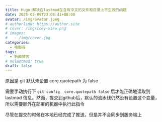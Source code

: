 ```yaml
---
title: Hugo:解决在lastmod在含有中文的文件和目录上不生效的问题
date: 2025-02-09T23:08:41+08:00
avatar: /img/avatar.jpeg
# authorlink: https://author.site
# cover: /img/Icey-view.png
# images:
#   - /img/cover.jpg
categories:
  - 啥都有
tags:
  - 折腾博客
# nolastmod: true
draft: false
---
```


原因是 git 默认未设置 core.quotepath 为 false

<!--more-->


需要手动执行下 `git config  core.quotepath false` 后才能正确地读取到 lastmod 信息。然而，提交到github后，默认的流水线仍然没有设置这个变量，所以需要额外在部署的机器中执行此指令

尽管在提交的时候在本地已经完成了推送，但是并不会同步到服务端上
